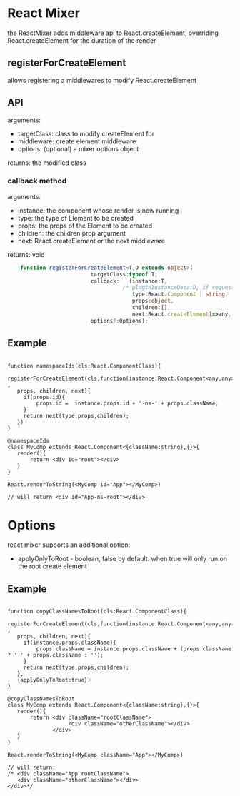 # React Mixer

the ReactMixer adds middleware api to React.createElement,
overriding React.createElement for the duration of the render

## registerForCreateElement

allows registering a middlewares to modify React.createElement


## API


arguments:
- targetClass: class to modify createElement for
- middleware:    create element middleware
- options:     (optional) a mixer options object

returns: the modified class

### callback method

arguments:
- instance: the component whose render is now running
- type: the type of Element to be created
- props: the props of the Element to be created
- children: the children prop argument
- next: React.createElement or the next middleware

returns: void
```ts
    function registerForCreateElement<T,D extends object>(
                          targetClass:typeof T,
                          callback:   (instance:T,
                                    /* pluginInstanceData:D, if requested in options */
                                       type:React.Component | string,
                                       props:object,
                                       children:[],
                                       next:React.createElement)=>any,
                          options?:Options);

 ```

 ## Example


 ```tsx

 function namespaceIds(cls:React.ComponentClass){
    registerForCreateElement(cls,function(instance:React.Component<any,any>,type ,
    props, children, next){
      if(props.id){
          props.id =  instance.props.id + '-ns-' + props.className;
      }
      return next(type,props,children);
    })
 }

@namespaceIds
class MyComp extends React.Component<{className:string},{}>{
    render(){
        return <div id="root"></div>
    }
}

React.renderToString(<MyComp id="App"></MyComp>)

// will return <div id="App-ns-root"></div>
```


# Options

react mixer supports an additional option:

- applyOnlyToRoot - boolean, false by default. when true will only run on the root create element



 ## Example


 ```tsx

 function copyClassNamesToRoot(cls:React.ComponentClass){
    registerForCreateElement(cls,function(instance:React.Component<any,any>,type ,
    props, children, next){
      if(instance.props.className){
          props.className = instance.props.className + (props.className ? ' ' + props.className : '');
      }
      return next(type,props,children);
    },
    {applyOnlyToRoot:true})
 }

@copyClassNamesToRoot
class MyComp extends React.Component<{className:string},{}>{
    render(){
        return <div className="rootClassName">
                    <div className="otherClassName"></div>
               </div>
    }
}

React.renderToString(<MyComp className="App"></MyComp>)

// will return:
/* <div className="App rootClassName">
    <div className="otherClassName"></div>
</div>*/
```
